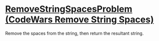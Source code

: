# [RemoveStringSpacesProblem (CodeWars Remove String Spaces)](https://www.codewars.com/kata/57eae20f5500ad98e50002c5/train/java)

Remove the spaces from the string, then return the resultant string.
